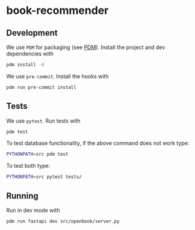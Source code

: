 # book-recommender

## Development

We use `PDM` for packaging (see [PDM](https://pdm-project.org/latest/)). Install the project and dev dependencies with

```bash
pdm install -d
```

We use `pre-commit`. Install the hooks with

```bash
pdm run pre-commit install
```

## Tests

We use `pytest`. Run tests with

```bash
pdm test
```

To test database functionality, if the above command does not work type:

```bash
PYTHONPATH=src pdm test
```

To test both type:

```bash
PYTHONPATH=src pytest tests/
```

## Running

Run in dev mode with

```bash
pdm run fastapi dev src/openbook/server.py
```
